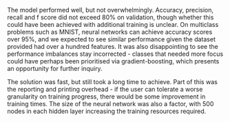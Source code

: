 The model performed well, but not overwhelmingly. Accuracy, precision, recall and f score did not exceed 80% on validation, though whether this could have been achieved with additional training is unclear. On multiclass problems such as MNIST, neural networks can achieve accuracy scores over 95%, and we expected to see similar performance given the dataset provided had over a hundred features. It was also disappointing to see the performance imbalances stay incorrected - classes that needed more focus could have perhaps been prioritised via gradient-boosting, which presents an opportunity for further inquiry.

The solution was fast, but still took a long time to achieve. Part of this was the reporting and printing overhead - if the user can tolerate a worse granularity on training progress, there would be some improvement in training times. The size of the neural network was also a factor, with 500 nodes in each hidden layer increasing the training resources required.
